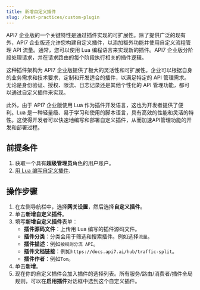 ```yaml
---
title: 新增自定义插件
slug: /best-practices/custom-plugin
---
```


API7 企业版的一个关键特性是通过插件实现的可扩展性。除了提供广泛的现有外，API7 企业版还允许您构建自定义插件，以添加额外功能并使用自定义流程管理 API 流量。通常，您可以使用 Lua 编程语言来实现新的插件。API7 企业版分阶段处理请求，并在请求路由的每个阶段执行相关的插件逻辑。

这种插件架构为 API7 企业版提供了极大的灵活性和可扩展性。企业可以根据自身的业务需求和技术要求，定制和开发适合的插件，以满足特定的 API 管理需求。无论是身份验证、授权、限流、日志记录还是其他个性化的 API 管理功能，都可以通过自定义插件来实现。

此外，由于 API7 企业版使用 Lua 作为插件开发语言，这也为开发者提供了便利。Lua 是一种轻量级、易于学习和使用的脚本语言，具有高效的性能和灵活的特性。这使得开发者可以快速地编写和部署自定义插件，从而加速API管理功能的开发和部署过程。

## 前提条件

1. 获取一个具有**超级管理员**角色的用户账户。
2. [用 Lua 编写自定义插件](https://docs.api7.ai/apisix/how-to-guide/custom-plugins/create-plugin-in-lua).

## 操作步骤

1. 在左侧导航栏中，选择**网关设置**，然后选择**自定义插件**。
2. 单击**新增自定义插件**。
3. 填写**新增自定义插件**表单：
    - **插件源码文件**：上传用 Lua 编写的插件源码文件。
    - **插件分类**：分类会用于筛选和搜索插件。例如选择`流量`。
    - **插件描述**：例如`按规则分流 API`。
    - **插件文档链接**：例如`https://docs.api7.ai/hub/traffic-split`。
    - **插件作者**：例如`Tom`。
4. 单击**新增**。
5. 现在你的自定义插件会加入插件的选择列表。所有服务/路由/消费者/插件全局规则，可以在**启用插件**对话框中选到这个自定义插件。
